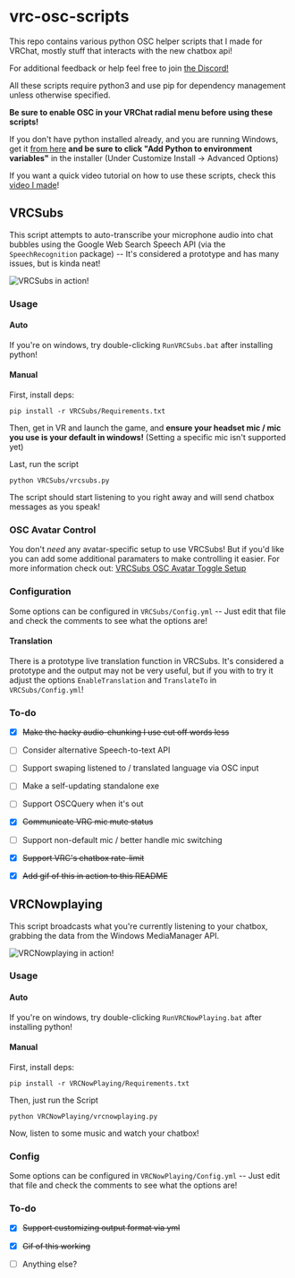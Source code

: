 # vrc-osc-scripts
This repo contains various python OSC helper scripts that I made for VRChat, mostly stuff that interacts with the new chatbox api!

For additional feedback or help feel free to join [the Discord!](https://discord.gg/xKR4UbXS7Z)

All these scripts require python3 and use pip for dependency management unless otherwise specified.

**Be sure to enable OSC in your VRChat radial menu before using these scripts!**

If you don't have python installed already, and you are running Windows, get it [from here](https://www.python.org/ftp/python/3.10.6/python-3.10.6-amd64.exe) **and be sure to click "Add Python to environment variables"** in the installer (Under Customize Install -> Advanced Options)

If you want a quick video tutorial on how to use these scripts, check this [video I made](https://www.youtube.com/watch?v=y9XOGtOaIV8)!

## VRCSubs
This script attempts to auto-transcribe your microphone audio into chat bubbles using the Google Web Search Speech API (via the `SpeechRecognition` package) -- It's considered a prototype and has many issues, but is kinda neat!

![VRCSubs in action!](https://raw.githubusercontent.com/cyberkitsune/vrc-osc-scripts/main/img/subtitles.gif)

### Usage
#### Auto
If you're on windows, try double-clicking `RunVRCSubs.bat` after installing python!

#### Manual
First, install deps:
```
pip install -r VRCSubs/Requirements.txt
```

Then, get in VR and launch the game, and **ensure your headset mic / mic you use is your default in windows!** (Setting a specific mic isn't supported yet)

Last, run the script
```
python VRCSubs/vrcsubs.py
```

The script should start listening to you right away and will send chatbox messages as you speak!

### OSC Avatar Control
You don't _need_ any avatar-specific setup to use VRCSubs! But if you'd like you can add some additional paramaters to make controlling it easier. For more information check out: [VRCSubs OSC Avatar Toggle Setup](https://github.com/cyberkitsune/vrc-osc-scripts/wiki/VRCSubs-OSC-Avatar-Toggle-Setup)

### Configuration
Some options can be configured in `VRCSubs/Config.yml` -- Just edit that file and check the comments to see what the options are!

#### Translation
There is a prototype live translation function in VRCSubs. It's considered a prototype and the output may not be very useful, but if you with to try it adjust the options `EnableTranslation` and `TranslateTo` in `VRCSubs/Config.yml`!

### To-do
- [x] ~~Make the hacky audio-chunking I use cut off words less~~
- [ ] Consider alternative Speech-to-text API
- [ ] Support swaping listened to / translated language via OSC input
- [ ] Make a self-updating standalone exe
- [ ] Support OSCQuery when it's out
- [x] ~~Communicate VRC mic mute status~~
- [ ] Support non-default mic / better handle mic switching
- [X] ~~Support VRC's chatbox rate-limit~~
- [x] ~~Add gif of this in action to this README~~


## VRCNowplaying
This script broadcasts what you're currently listening to your chatbox, grabbing the data from the Windows MediaManager API.

![VRCNowplaying in action!](https://raw.githubusercontent.com/cyberkitsune/vrc-osc-scripts/main/img/nowplaying.gif)

### Usage
#### Auto
If you're on windows, try double-clicking `RunVRCNowPlaying.bat` after installing python!

#### Manual
First, install deps:
```
pip install -r VRCNowPlaying/Requirements.txt
```

Then, just run the Script
```
python VRCNowPlaying/vrcnowplaying.py
```

Now, listen to some music and watch your chatbox!

### Config
Some options can be configured in `VRCNowPlaying/Config.yml` -- Just edit that file and check the comments to see what the options are!

### To-do
- [x] ~~Support customizing output format via yml~~
- [x] ~~Gif of this working~~
- [ ] Anything else?

